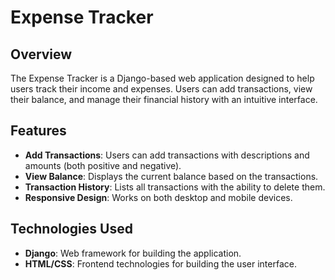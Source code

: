 # Expense Tracker

## Overview

The Expense Tracker is a Django-based web application designed to help users track their income and expenses. Users can add transactions, view their balance, and manage their financial history with an intuitive interface.

## Features

- **Add Transactions**: Users can add transactions with descriptions and amounts (both positive and negative).
- **View Balance**: Displays the current balance based on the transactions.
- **Transaction History**: Lists all transactions with the ability to delete them.
- **Responsive Design**: Works on both desktop and mobile devices.

## Technologies Used

- **Django**: Web framework for building the application.
- **HTML/CSS**: Frontend technologies for building the user interface.
